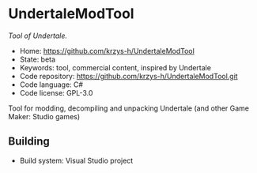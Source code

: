 # UndertaleModTool

_Tool of Undertale._

- Home: https://github.com/krzys-h/UndertaleModTool
- State: beta
- Keywords: tool, commercial content, inspired by Undertale
- Code repository: https://github.com/krzys-h/UndertaleModTool.git
- Code language: C#
- Code license: GPL-3.0

Tool for modding, decompiling and unpacking Undertale (and other Game Maker: Studio games)

## Building

- Build system: Visual Studio project
